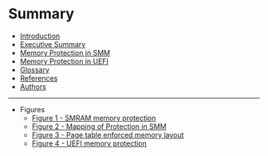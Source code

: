 <!--- @file
  Summary

  Copyright (c) 2008-2017, Intel Corporation. All rights reserved.<BR>

  Redistribution and use in source (original document form) and 'compiled'
  forms (converted to PDF, epub, HTML and other formats) with or without
  modification, are permitted provided that the following conditions are met:

  1) Redistributions of source code (original document form) must retain the
     above copyright notice, this list of conditions and the following
     disclaimer as the first lines of this file unmodified.

  2) Redistributions in compiled form (transformed to other DTDs, converted to
     PDF, epub, HTML and other formats) must reproduce the above copyright
     notice, this list of conditions and the following disclaimer in the
     documentation and/or other materials provided with the distribution.

  THIS DOCUMENTATION IS PROVIDED BY TIANOCORE PROJECT "AS IS" AND ANY EXPRESS OR
  IMPLIED WARRANTIES, INCLUDING, BUT NOT LIMITED TO, THE IMPLIED WARRANTIES OF
  MERCHANTABILITY AND FITNESS FOR A PARTICULAR PURPOSE ARE DISCLAIMED. IN NO
  EVENT SHALL TIANOCORE PROJECT  BE LIABLE FOR ANY DIRECT, INDIRECT, INCIDENTAL,
  SPECIAL, EXEMPLARY, OR CONSEQUENTIAL DAMAGES (INCLUDING, BUT NOT LIMITED TO,
  PROCUREMENT OF SUBSTITUTE GOODS OR SERVICES; LOSS OF USE, DATA, OR PROFITS;
  OR BUSINESS INTERRUPTION) HOWEVER CAUSED AND ON ANY THEORY OF LIABILITY,
  WHETHER IN CONTRACT, STRICT LIABILITY, OR TORT (INCLUDING NEGLIGENCE OR
  OTHERWISE) ARISING IN ANY WAY OUT OF THE USE OF THIS DOCUMENTATION, EVEN IF
  ADVISED OF THE POSSIBILITY OF SUCH DAMAGE.

-->

# Summary

* [Introduction](README.md)
* [Executive Summary](executive-summary.md)
* [Memory Protection in SMM](memory-protection-in-SMM.md)
* [Memory Protection in UEFI](memory-protection-in-uefi.md)
* [Glossary](glossary.md)
* [References](references.md)
* [Authors](authors.md)

---

* Figures
  * [Figure 1 - SMRAM memory protection](memory-protection-in-SMM.md#figure-1---smram-memory-protection)
  * [Figure 2 - Mapping of Protection in SMM](memory-protection-in-SMM.md#figure-2---mapping-of-protection-in-smm)
  * [Figure 3 - Page table enforced memory layout](memory-protection-in-SMM.md#figure-3---page-table-enforced-memory-layout)
  * [Figure 4 - UEFI memory protection](memory-protection-in-uefi.md#figure-4---uefi-memory-protection)
